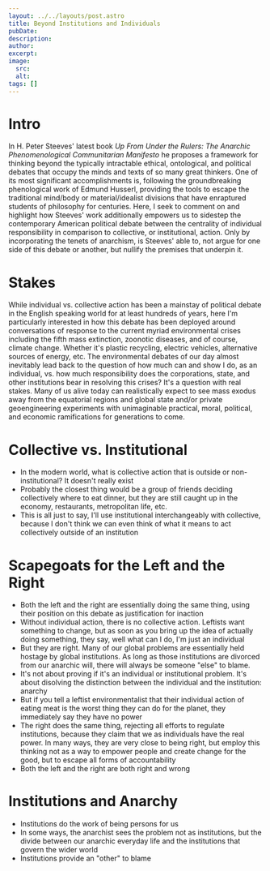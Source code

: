 ```yaml
---
layout: ../../layouts/post.astro
title: Beyond Institutions and Individuals
pubDate: 
description: 
author: 
excerpt: 
image:
  src: 
  alt:
tags: []
---
```


# Intro
In H. Peter Steeves' latest book *Up From Under the Rulers: The Anarchic Phenomenological Communitarian Manifesto* he proposes a framework for thinking beyond the typically intractable ethical, ontological, and political debates that occupy the minds and texts of so many great thinkers. One of its most significant accomplishments is, following the groundbreaking phenological work of Edmund Husserl, providing the tools to escape the traditional mind/body or material/idealist divisions that have enraptured students of philosophy for centuries. Here, I seek to comment on and highlight how Steeves' work additionally empowers us to sidestep the contemporary American political debate between the centrality of individual responsibility in comparison to collective, or institutional, action. Only by incorporating the tenets of anarchism, is Steeves' able to, not argue for one side of this debate or another, but nullify the premises that underpin it.

# Stakes
While individual vs. collective action has been a mainstay of political debate in the English speaking world for at least hundreds of years, here I'm particularly interested in how this debate has been deployed around conversations of response to the current myriad environmental crises including the fifth mass extinction, zoonotic diseases, and of course, climate change. Whether it's plastic recycling, electric vehicles, alternative sources of energy, etc. The environmental debates of our day almost inevitably lead back to the question of how much can and show I do, as an individual, vs. how much responsibility does the corporations, state, and other institutions bear in resolving this crises? It's a question with real stakes. Many of us alive today can realistically expect to see mass exodus away from the equatorial regions and global state and/or private geoengineering experiments with unimaginable practical, moral, political, and economic ramifications for generations to come.

# Collective vs. Institutional
- In the modern world, what is collective action that is outside or non-institutional? It doesn't really exist
- Probably the closest thing would be a group of friends deciding collectively where to eat dinner, but they are still caught up in the economy, restaurants, metropolitan life, etc. 
- This is all just to say, I'll use institutional interchangeably with collective, because I don't think we can even think of what it means to act collectively outside of an institution

# Scapegoats for the Left and the Right
- Both the left and the right are essentially doing the same thing, using their position on this debate as justification for inaction
- Without individual action, there is no collective action. Leftists want something to change, but as soon as you bring up the idea of actually doing something, they say, well what can I do, I'm just an individual
- But they are right. Many of our global problems are essentially held hostage by global institutions. As long as those institutions are divorced from our anarchic will, there will always be someone "else" to blame. 
- It's not about proving if it's an individual or institutional problem. It's about disolving the distinction between the individual and the institution: anarchy
- But if you tell a leftist environmentalist that their individual action of eating meat is the worst thing they can do for the planet, they immediately say they have no power
- The right does the same thing, rejecting all efforts to regulate institutions, because they claim that we as individuals have the real power. In many ways, they are very close to being right, but employ this thinking not as a way to empower people and create change for the good, but to escape all forms of accountability
- Both the left and the right are both right and wrong

# Institutions and Anarchy
- Institutions do the work of being persons for us
- In some ways, the anarchist sees the problem not as institutions, but the divide between our anarchic everyday life and the institutions that govern the wider world
- Institutions provide an "other" to blame




